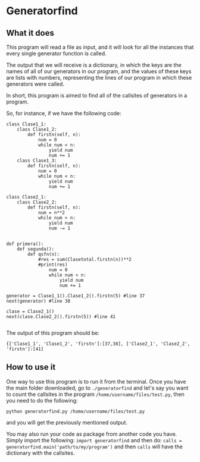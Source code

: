 # Generatorfind

## What it does

This program will read a file as input, and it will look for all the instances that every single generator function is called. 

The output that we will receive is a dictionary, in which the keys are the names of all of our generators in our program, and the values of these keys are lists with numbers, representing the lines of our program in which these generators were called.

In short, this program is aimed to find all of the callsites of generators in a program.

So, for instance, if we have the following code:

```
class Clase1_1:
    class Clase1_2:
        def firstn(self, n):
            num = 0
            while num < n:
                yield num
                num += 1
    class Clase1_3:
        def firstn(self, n):
            num = 0
            while num < n:
                yield num
                num += 1

class Clase2_1:
    class Clase2_2:
        def firstn(self, n):
            num = n**2
            while num > n:
                yield num
                num -= 1


def primera():
    def segunda():
        def qsfn(n):
            #res = sum(Clasetotal.firstn(n))**2
            #print(res)
                num = 0
                while num < n:
                    yield num
                    num += 1

generator = Clase1_1().Clase1_2().firstn(5) #line 37
next(generator) #line 38

clase = Clase2_1()
next(clase.Clase2_2().firstn(5)) #line 41


```

The output of this program should be:

```
{['Clase1_1', 'Clase1_2', 'firstn']:[37,38], ['Clase2_1', 'Clase2_2', 'firstn']:[41]
```

## How to use it

One way to use this program is to run it from the terminal. Once you have the main folder downloaded, go to `./generatorfind` and let's say you want to count the callsites in the program `/home/username/files/test.py`, then you need to do the following:
```
python generatorfind.py /home/username/files/test.py
```
and you will get the previously mentioned output.

You may also run your code as  package from another code you have. Simply import the following: `import generatorfind` and then do: `calls = generatorfind.main('path/to/my/program')` and then `calls` will have the dictionary with the callsites. 